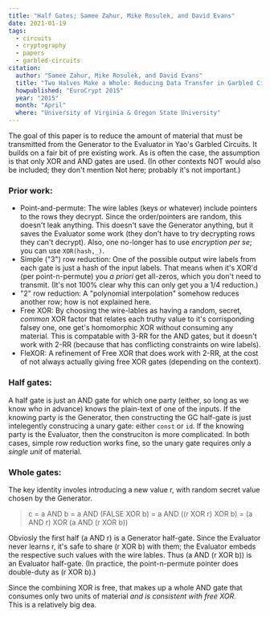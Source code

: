 ```yaml
---
title: "Half Gates; Samee Zahur, Mike Rosulek, and David Evans"
date: 2021-01-19
tags:
  - circuits
  - cryptography
  - papers
  - garbled-circuits
citation:
  author: "Samee Zahur, Mike Rosulek, and David Evans"
  title: "Two Halves Make a Whole: Reducing Data Transfer in Garbled Circuits using Half Gates"
  howpublished: "EuroCrypt 2015"
  year: "2015"
  month: "April"
  where: "University of Virginia & Oregon State University"
---
```


The goal of this paper is to reduce the amount of material that must be transmitted from the Generator to the Evaluator in Yao's Garbled Circuits. 
It builds on a fair bit of pre existing work. 
As is often the case, the assumption is that only XOR and AND gates are used.
(In other contexts NOT would also be included; they don't mention Not here; probably it's not important.)

### Prior work:
- Point-and-permute: The wire lables (keys or whatever) include pointers to the rows they decrypt. Since the order/pointers are random, this doesn't leak anything. This doesn't save the Generator anything, but it saves the Evaluator some work (they don't have to try decrypting rows they can't decrypt).
Also, one no-longer has to use _encryption_ _per se_; you can use `XOR(hash,_)`. 
- Simple ("3") row reduction: One of the possible output wire labels from each gate is just a hash of the input labels. That means when it's XOR'd (per point-n-permute) you _a priori_ get all-zeros, which you don't need to transmit. (It's not 100% clear why this can only get you a 1/4 reduction.)
- "2" row reduction: A "polynomial interpolation" somehow reduces another row; how is not explained here. 
- Free XOR: By choosing the wire-lables as having a random, secret, _common_ XOR factor that relates each truthy value to it's corrisponding falsey one, one get's homomorphic XOR without consuming any material. This is compatable with 3-RR for the AND gates, but it doesn't work with 2-RR (because that has conflicting constraints on wire labels). 
- FleXOR: A refinement of Free XOR that does work with 2-RR, at the cost of not always actually giving free XOR gates (depending on the context).

### Half gates:
A half gate is just an AND gate for which one party (either, so long as we know who in advance) knows the plain-text of one of the inputs. 
If the knowing party is the Generator, then constructing the GC half-gate is just intelegently construcing a unary gate: either `const` or `id`. 
If the knowing party is the Evaluator, then the construciton is more complicated.
In both cases, simple row reduction works fine, so the unary gate requires only a _single unit_ of material. 

### Whole gates:
The key identity involes introducing a new value r, with random secret value chosen by the Generator.

> c = a AND b = a AND (FALSE XOR b)
>             = a AND ((r XOR r) XOR b)
>             = (a AND r) XOR (a AND (r XOR b))

Obviosly the first half (a AND r) is a Generator half-gate. 
Since the Evaluator never learns r, it's safe to share (r XOR b) with them; the Evaluator embeds the respective such values with the wire lables. 
Thus (a AND (r XOR b)) is an Evaluator half-gate. 
(In practice, the point-n-permute pointer does double-duty as (r XOR b).)

Since the combining XOR is free, that makes up a whole AND gate that consumes only two units of material _and is consistent with free XOR_.  
This is a relatively big dea. 


